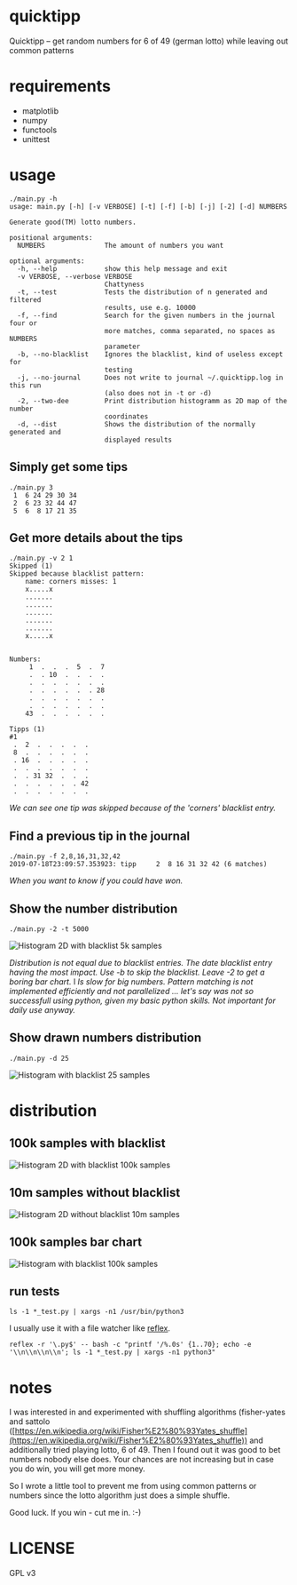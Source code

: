 # quicktipp

Quicktipp – get random numbers for 6 of 49 (german lotto) while leaving out common patterns

# requirements

- matplotlib
- numpy
- functools
- unittest

# usage

```
./main.py -h
usage: main.py [-h] [-v VERBOSE] [-t] [-f] [-b] [-j] [-2] [-d] NUMBERS

Generate good(TM) lotto numbers.

positional arguments:
  NUMBERS               The amount of numbers you want

optional arguments:
  -h, --help            show this help message and exit
  -v VERBOSE, --verbose VERBOSE
                        Chattyness
  -t, --test            Tests the distribution of n generated and filtered
                        results, use e.g. 10000
  -f, --find            Search for the given numbers in the journal four or
                        more matches, comma separated, no spaces as NUMBERS
                        parameter
  -b, --no-blacklist    Ignores the blacklist, kind of useless except for
                        testing
  -j, --no-journal      Does not write to journal ~/.quicktipp.log in this run
                        (also does not in -t or -d)
  -2, --two-dee         Print distribution histogramm as 2D map of the number
                        coordinates
  -d, --dist            Shows the distribution of the normally generated and
                        displayed results
```

## Simply get some tips

```
./main.py 3
 1  6 24 29 30 34
 2  6 23 32 44 47
 5  6  8 17 21 35
```

## Get more details about the tips

```
./main.py -v 2 1
Skipped (1)
Skipped because blacklist pattern:
    name: corners misses: 1
    x.....x
    .......
    .......
    .......
    .......
    .......
    x.....x


Numbers:
     1  .  .  .  5  .  7 
     .  . 10  .  .  .  . 
     .  .  .  .  .  .  . 
     .  .  .  .  .  . 28 
     .  .  .  .  .  .  . 
     .  .  .  .  .  .  . 
    43  .  .  .  .  .  . 

Tipps (1)
#1
 .  2  .  .  .  .  . 
 8  .  .  .  .  .  . 
 . 16  .  .  .  .  . 
 .  .  .  .  .  .  . 
 .  . 31 32  .  .  . 
 .  .  .  .  .  . 42 
 .  .  .  .  .  .  . 

```

_We can see one tip was skipped because of the 'corners' blacklist entry._

## Find a previous tip in the journal

```
./main.py -f 2,8,16,31,32,42
2019-07-18T23:09:57.353923: tipp     2  8 16 31 32 42 (6 matches)
```

_When you want to know if you could have won._

## Show the number distribution

```
./main.py -2 -t 5000
```

![Histogram 2D with blacklist 5k samples](doc/testwb5k.png)

_Distribution is not equal due to blacklist entries. The date blacklist entry having the most impact. Use -b to skip the blacklist. Leave -2 to get a boring bar chart._
l
_Is slow for big numbers. Pattern matching is not implemented efficiently and not parallelized ... let's say was not so successfull using python, given my basic python skills. Not important for daily use anyway._

## Show drawn numbers distribution

```
./main.py -d 25
```

![Histogram with blacklist 25 samples](doc/distr.png)

# distribution

## 100k samples with blacklist

![Histogram 2D with blacklist 100k samples](doc/testwb100k.png)

## 10m samples without blacklist

![Histogram 2D without blacklist 10m samples](doc/testnb10m.png)

## 100k samples bar chart

![Histogram with blacklist 100k samples](doc/testhistwb100k.png)

## run tests

```
ls -1 *_test.py | xargs -n1 /usr/bin/python3
```

I usually use it with a file watcher like [reflex](https://github.com/cespare/reflex).

```
reflex -r '\.py$' -- bash -c "printf '/%.0s' {1..70}; echo -e '\\n\\n\\n\\n'; ls -1 *_test.py | xargs -n1 python3"
```

# notes

I was interested in and experimented with shuffling algorithms (fisher-yates and sattolo ([https://en.wikipedia.org/wiki/Fisher%E2%80%93Yates_shuffle](https://en.wikipedia.org/wiki/Fisher%E2%80%93Yates_shuffle)) and additionally tried playing lotto, 6 of 49. Then I found out it was good to bet numbers nobody else does. Your chances are not increasing but in case you do win, you will get more money.

So I wrote a little tool to prevent me from using common patterns or numbers since the lotto algorithm just does a simple shuffle.

Good luck. If you win - cut me in. :-)

# LICENSE

GPL v3
